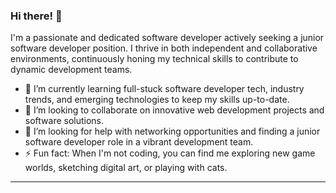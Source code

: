 ### Hi there! 👋

I'm a passionate and dedicated software developer actively seeking a junior software developer position. I thrive in both independent and collaborative environments, continuously honing my technical skills to contribute to dynamic development teams.

- 🌱 I’m currently learning full-stuck software developer tech, industry trends, and emerging technologies to keep my skills up-to-date.
- 👯 I’m looking to collaborate on innovative web development projects and software solutions.
- 🤔 I’m looking for help with networking opportunities and finding a junior software developer role in a vibrant development team.
- ⚡ Fun fact: When I'm not coding, you can find me exploring new game worlds, sketching digital art, or playing with cats.

---
